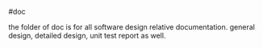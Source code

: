#doc

the folder of doc is for all software design relative documentation.
general design, detailed design, unit test report as well.